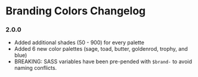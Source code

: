 # Branding Colors Changelog

### 2.0.0
* Added additional shades (50 - 900) for every palette
* Added 6 new color palettes (sage, toad, butter, goldenrod, trophy, and blue)
* BREAKING: SASS variables have been pre-pended with ```$brand-``` to avoid naming conflicts.